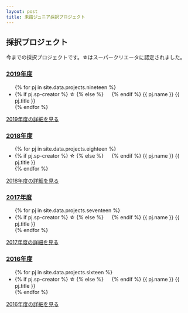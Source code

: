 ```yaml
---
layout: post
title: 未踏ジュニア採択プロジェクト
---
```


<div class="">
  <h2>採択プロジェクト</h2>
  <p>今までの採択プロジェクトです。☆はスーパークリエータに認定されました。</p>

  <a href="/projects/2019"><h3>2019年度</h3></a>
  <ul class="project-list">
    {% for pj in site.data.projects.nineteen %}
    <li>
      {% if pj.sp-creator %}
      <span>☆ </span>
      {% else %}
      <span>　 </span>
      {% endif %}
      {{ pj.name }} {{ pj.title }}
    </li>
    {% endfor %}
  </ul>
  <a href="/projects/2019" class="button">2019年度の詳細を見る</a>

  <a href="/projects/2018"><h3>2018年度</h3></a>
  <ul class="project-list">
    {% for pj in site.data.projects.eighteen %}
    <li>
      {% if pj.sp-creator %}
      <span>☆ </span>
      {% else %}
      <span>　 </span>
      {% endif %}
      {{ pj.name }} {{ pj.title }}
    </li>
    {% endfor %}
  </ul>
  <a href="/projects/2018" class="button">2018年度の詳細を見る</a>

  <a href="/projects/2017"><h3>2017年度</h3></a>
  <ul class="project-list">
    {% for pj in site.data.projects.seventeen %}
    <li>
      {% if pj.sp-creator %}
      <span>☆ </span>
      {% else %}
      <span>　 </span>
      {% endif %}
      {{ pj.name }} {{ pj.title }}
    </li>
    {% endfor %}
  </ul>
  <a href="/projects/2017" class="button">2017年度の詳細を見る</a>

  <a href="/projects/2016"><h3>2016年度</h3></a>
  <ul class="project-list">
    {% for pj in site.data.projects.sixteen %}
    <li>
      {% if pj.sp-creator %}
      <span>☆ </span>
      {% else %}
      <span>　 </span>
      {% endif %}
      {{ pj.name }} {{ pj.title }}
    </li>
    {% endfor %}
  </ul>
  <a href="/projects/2016" class="button">2016年度の詳細を見る</a>
</div>
